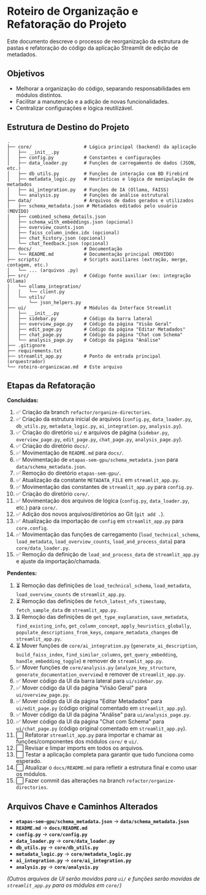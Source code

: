 # Roteiro de Organização e Refatoração do Projeto

Este documento descreve o processo de reorganização da estrutura de pastas e refatoração do código da aplicação Streamlit de edição de metadados.

## Objetivos

*   Melhorar a organização do código, separando responsabilidades em módulos distintos.
*   Facilitar a manutenção e a adição de novas funcionalidades.
*   Centralizar configurações e lógica reutilizável.

## Estrutura de Destino do Projeto

```
.
├── core/                   # Lógica principal (backend) da aplicação
│   ├── __init__.py
│   ├── config.py           # Constantes e configurações
│   ├── data_loader.py      # Funções de carregamento de dados (JSON, etc.)
│   ├── db_utils.py         # Funções de interação com BD Firebird
│   ├── metadata_logic.py   # Heurísticas e lógica de manipulação de metadados
│   ├── ai_integration.py   # Funções de IA (Ollama, FAISS)
│   └── analysis.py         # Funções de análise estrutural
├── data/                   # Arquivos de dados gerados e utilizados
│   ├── schema_metadata.json # Metadados editados pelo usuário (MOVIDO)
│   ├── combined_schema_details.json
│   ├── schema_with_embeddings.json (opcional)
│   ├── overview_counts.json
│   ├── faiss_column_index.idx (opcional)
│   ├── chat_history.json (opcional)
│   └── chat_feedback.json (opcional)
├── docs/                   # Documentação
│   └── README.md           # Documentação principal (MOVIDO)
├── scripts/                # Scripts auxiliares (extração, merge, contagem, etc.)
│   └── ... (arquivos .py)
├── src/                    # Código fonte auxiliar (ex: integração Ollama)
│   └── ollama_integration/
│   │   └── client.py
│   └── utils/
│       └── json_helpers.py
├── ui/                     # Módulos da Interface Streamlit
│   ├── __init__.py
│   ├── sidebar.py          # Código da barra lateral
│   ├── overview_page.py    # Código da página "Visão Geral"
│   ├── edit_page.py        # Código da página "Editar Metadados"
│   ├── chat_page.py        # Código da página "Chat com Schema"
│   └── analysis_page.py    # Código da página "Análise"
├── .gitignore
├── requirements.txt
├── streamlit_app.py        # Ponto de entrada principal (orquestrador)
└── roteiro-organizacao.md  # Este arquivo
```

## Etapas da Refatoração

**Concluídas:**

1.  ✅ Criação da branch `refactor/organize-directories`.
2.  ✅ Criação da estrutura inicial de arquivos (`config.py`, `data_loader.py`, `db_utils.py`, `metadata_logic.py`, `ai_integration.py`, `analysis.py`).
3.  ✅ Criação do diretório `ui/` e arquivos de página (`sidebar.py`, `overview_page.py`, `edit_page.py`, `chat_page.py`, `analysis_page.py`).
4.  ✅ Criação do diretório `docs/`.
5.  ✅ Movimentação de `README.md` para `docs/`.
6.  ✅ Movimentação de `etapas-sem-gpu/schema_metadata.json` para `data/schema_metadata.json`.
7.  ✅ Remoção do diretório `etapas-sem-gpu/`.
8.  ✅ Atualização da constante `METADATA_FILE` em `streamlit_app.py`.
9.  ✅ Movimentação das constantes de `streamlit_app.py` para `config.py`.
10. ✅ Criação do diretório `core/`.
11. ✅ Movimentação dos arquivos de lógica (`config.py`, `data_loader.py`, etc.) para `core/`.
12. ✅ Adição dos novos arquivos/diretórios ao Git (`git add .`).
13. ✅ Atualização da importação de `config` em `streamlit_app.py` para `core.config`.
14. ✅ Movimentação das funções de carregamento (`load_technical_schema`, `load_metadata`, `load_overview_counts`, `load_and_process_data`) para `core/data_loader.py`.
15. ✅ Remoção da definição de `load_and_process_data` de `streamlit_app.py` e ajuste da importação/chamada.

**Pendentes:**

1.  ⏳ Remoção das definições de `load_technical_schema`, `load_metadata`, `load_overview_counts` de `streamlit_app.py`.
2.  ⏳ Remoção das definições de `fetch_latest_nfs_timestamp`, `fetch_sample_data` de `streamlit_app.py`.
3.  ⏳ Remoção das definições de `get_type_explanation`, `save_metadata`, `find_existing_info`, `get_column_concept`, `apply_heuristics_globally`, `populate_descriptions_from_keys`, `compare_metadata_changes` de `streamlit_app.py`.
4.  ⏳ Mover funções de `core/ai_integration.py` (`generate_ai_description`, `build_faiss_index`, `find_similar_columns`, `get_query_embedding`, `handle_embedding_toggle`) e remover de `streamlit_app.py`.
5.  ✅ Mover funções de `core/analysis.py` (`analyze_key_structure`, `generate_documentation_overview`) e remover de `streamlit_app.py`.
6.  ✅ Mover código da UI da barra lateral para `ui/sidebar.py`.
7.  ✅ Mover código da UI da página "Visão Geral" para `ui/overview_page.py`.
8.  ✅ Mover código da UI da página "Editar Metadados" para `ui/edit_page.py` (código original comentado em `streamlit_app.py`).
9.  ✅ Mover código da UI da página "Análise" para `ui/analysis_page.py`.
10. ✅ Mover código da UI da página "Chat com Schema" para `ui/chat_page.py` (código original comentado em `streamlit_app.py`).
11. ⬜ Refatorar `streamlit_app.py` para importar e chamar as funções/componentes dos módulos `core/` e `ui/`.
12. ⬜ Revisar e limpar imports em todos os arquivos.
13. ⬜ Testar a aplicação completa para garantir que tudo funciona como esperado.
14. ⬜ Atualizar o `docs/README.md` para refletir a estrutura final e como usar os módulos.
15. ⬜ Fazer commit das alterações na branch `refactor/organize-directories`.

## Arquivos Chave e Caminhos Alterados

*   **`etapas-sem-gpu/schema_metadata.json`** -> **`data/schema_metadata.json`**
*   **`README.md`** -> **`docs/README.md`**
*   **`config.py`** -> **`core/config.py`**
*   **`data_loader.py`** -> **`core/data_loader.py`**
*   **`db_utils.py`** -> **`core/db_utils.py`**
*   **`metadata_logic.py`** -> **`core/metadata_logic.py`**
*   **`ai_integration.py`** -> **`core/ai_integration.py`**
*   **`analysis.py`** -> **`core/analysis.py`**

*(Outros arquivos de UI serão movidos para `ui/` e funções serão movidas de `streamlit_app.py` para os módulos em `core/`)* 